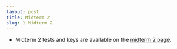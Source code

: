 ```yaml
---
layout: post
title: Midterm 2
slug: 1 Midterm 2
---
```


* Midterm 2 tests and keys are available on the [midterm 2 page](/midterm2.html).

